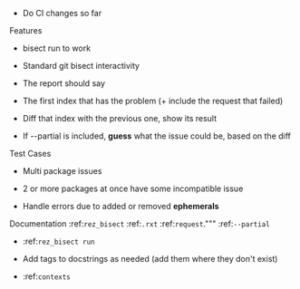 - Do CI changes so far


Features
- bisect run to work
- Standard git bisect interactivity

- The report should say
 - The first index that has the problem (+ include the request that failed)
 - Diff that index with the previous one, show its result
 - If --partial is included, **guess** what the issue could be, based on the diff


Test Cases
- Multi package issues
 - 2 or more packages at once have some incompatible issue

- Handle errors due to added or removed **ephemerals**

Documentation
:ref:`rez_bisect`
:ref:`.rxt`
:ref:`request`."""
:ref:`--partial`
- :ref:`rez_bisect run`

- Add tags to docstrings as needed (add them where they don't exist)
- :ref:`contexts`
